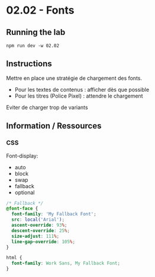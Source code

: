 # 02.02 - Fonts

## Running the lab

```
npm run dev -w 02.02
```

## Instructions

Mettre en place une stratégie de chargement des fonts.

- Pour les textes de contenus : afficher dès que possible
- Pour les titres (Police Pixel) : attendre le chargement

Eviter de charger trop de variants

## Information / Ressources

### CSS

Font-display:

- auto
- block
- swap
- fallback
- optional

```css
/* Fallback */
@font-face {
  font-family: 'My Fallback Font';
  src: local('Arial');
  ascent-override: 93%;
  descent-override: 25%;
  size-adjust: 111%;
  line-gap-override: 105%;
}

html {
  font-family: Work Sans, My Fallback Font;
}
```
